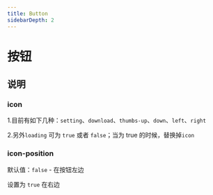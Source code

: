 ```yaml
---
title: Button
sidebarDepth: 2
---
```

# 按钮


<ClientOnly>
  <button-demos></button-demos>
</ClientOnly>

## 说明

### icon 
1.目前有如下几种：`setting`、`download`、`thumbs-up`、`down`、`left`、`right`

2.另外`loading` 可为 `true` 或者 `false`；当为 true 的时候，替换掉`icon` 
### icon-position
默认值：`false` - 在按钮左边

设置为 `true` 在右边




